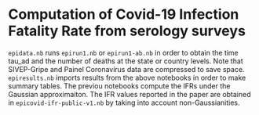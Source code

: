 # Computation of Covid-19 Infection Fatality Rate from serology surveys

`epidata.nb` runs `epirun1.nb` or `epirun1-ab.nb` in order to obtain the time tau_ad and the number of deaths at the state or country levels. Note that SIVEP-Gripe and Painel Coronavírus data are compressed to save space.
`epiresults.nb` imports results from the above notebooks in order to make summary tables. The previou notebooks compute the IFRs under the Gaussian approximaiton. The IFR values reported in the paper are obtained in `epicovid-ifr-public-v1.nb` by taking into account non-Gaussianities.